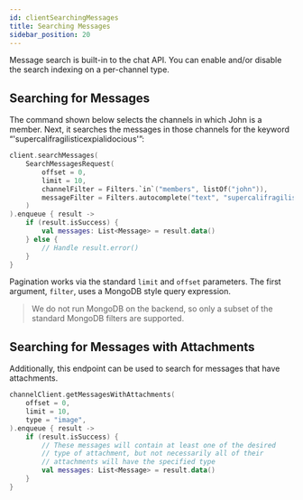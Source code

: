 ```yaml
---
id: clientSearchingMessages
title: Searching Messages
sidebar_position: 20
---
```


Message search is built-in to the chat API. You can enable and/or disable the search indexing on a per-channel type. 

## Searching for Messages

The command shown below selects the channels in which John is a member. Next, it searches the messages in those channels for the keyword “'supercalifragilisticexpialidocious'”:

```kotlin
client.searchMessages( 
    SearchMessagesRequest( 
        offset = 0, 
        limit = 10, 
        channelFilter = Filters.`in`("members", listOf("john")), 
        messageFilter = Filters.autocomplete("text", "supercalifragilisticexpialidocious") 
    ) 
).enqueue { result -> 
    if (result.isSuccess) { 
        val messages: List<Message> = result.data() 
    } else { 
        // Handle result.error() 
    } 
}
```

Pagination works via the standard `limit` and `offset` parameters. The first argument, `filter`, uses a MongoDB style query expression.

> We do not run MongoDB on the backend, so only a subset of the standard MongoDB filters are supported.

## Searching for Messages with Attachments

Additionally, this endpoint can be used to search for messages that have attachments.

```kotlin
channelClient.getMessagesWithAttachments( 
    offset = 0, 
    limit = 10, 
    type = "image", 
).enqueue { result -> 
    if (result.isSuccess) { 
        // These messages will contain at least one of the desired  
        // type of attachment, but not necessarily all of their  
        // attachments will have the specified type 
        val messages: List<Message> = result.data() 
    } 
}
```
